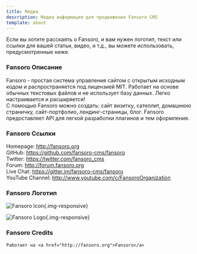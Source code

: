 ```yaml
---
title: Медиа
description: Медиа информация для продвижения Fansoro CMS
template: about
---
```


Если вы хотите расскаять о Fansoro, и вам нужен логотип, текст или ссылки для вашей статьи, видео, и т.д., вы можете использовать, предусмотренные ниже.

### Fansoro Описание

Fansoro - простая система управления сайтом с открытым исходным кодом и распространяется под лицензией MIT.
Работает на основе обычных текстовых файлов и не использует базу данных. Легко настраивается и расширяется!  
C помощью Fansoro можно создать: сайт визитку, сателлит, домашнюю страничку, сайт-портфолио, лендинг-страницы, блог.
Fansoro предоставляет API для легкой разработки плагинов и тем оформления.

### Fansoro Ссылки
Homepage: http://fansoro.org   
GitHub: https://github.com/fansoro-cms/fansoro  
Twitter: https://twitter.com/fansoro_cms  
Forum: http://forum.fansoro.org   
Live Chat: https://gitter.im/fansoro-cms/fansoro  
YouTube Channel: http://www.youtube.com/c/FansoroOrganization  

### Fansoro Логотип

![Fansoro Icon]({site_url}/public/assets/img/fansoro-icon.png){.img-responsive}

![Fansoro Logo]({site_url}/public/assets/img/fansoro-logo.png){.img-responsive}


### Fansoro Credits

```
Работает на <a href="http://fansoro.org">Fansoro</a>
```

